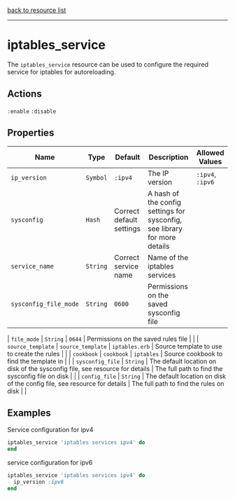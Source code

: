[back to resource list](https://github.com/chef-cookbooks/iptables#resources)

---

# iptables_service

The `iptables_service` resource can be used to configure the required service for iptables for autoreloading.

## Actions

`:enable`
`:disable`

## Properties

| Name                            | Type        |  Default | Description | Allowed Values |
--------------------------------- | ----------- | -------- | ----------- | -------------- |
| `ip_version`                  | `Symbol`      | `:ipv4` | The IP version | `:ipv4`, `:ipv6` |
| `sysconfig`   | `Hash` | Correct default settings | A hash of the config settings for sysconfig, see library for more details | |
| `service_name`   | `String` | Correct service name | Name of the iptables services | |
| `sysconfig_file_mode`            | `String`     | `0600` | Permissions on the saved sysconfig file | |

| `file_mode`            | `String`     | `0644` | Permissions on the saved rules file | |
| `source_template`                       | `source_template`      | `iptables.erb` | Source template to use to create the rules | |
| `cookbook`               | `cookbook`      | `iptables` | Source cookbook to find the template in | |
| `sysconfig_file`          | `String`     | The default location on disk of the sysconfig file, see resource for details | The full path to find the sysconfig file on disk | |
| `config_file`          | `String`     | The default location on disk of the config file, see resource for details | The full path to find the rules on disk | |

## Examples

Service configuration for ipv4

```ruby
iptables_service 'iptables services ipv4' do
end
```

service configuration for ipv6

```ruby
iptables_service 'iptables services ipv4' do
  ip_version :ipv6
end

```
